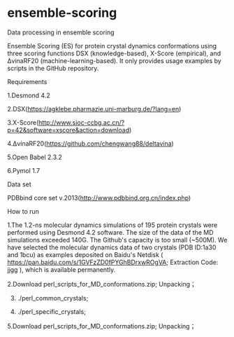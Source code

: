 # ensemble-scoring
Data processing in ensemble scoring

Ensemble Scoring (ES) for protein crystal dynamics conformations using three scoring functions DSX (knowledge-based), X-Score (empirical), and ΔvinaRF20 (machine-learning-based). It only provides usage examples by scripts in the GitHub repository.



Requirements

1.Desmond 4.2

2.DSX(https://agklebe.pharmazie.uni-marburg.de/?lang=en)

3.X-Score(http://www.sioc-ccbg.ac.cn/?p=42&software=xscore&action=download)

4.ΔvinaRF20(https://github.com/chengwang88/deltavina)

5.Open Babel 2.3.2

6.Pymol 1.7



Data set

PDBbind core set v.2013(http://www.pdbbind.org.cn/index.php)



How to run

1.The 1.2-ns molecular dynamics simulations of 195 protein crystals were performed using Desmond 4.2 software. The size of the data of the MD simulations exceeded 140G. The Github's capacity is too small (~500M). We have selected the molecular dynamics data of two crystals (PDB ID:1a30 and 1bcu) as examples deposited on Baidu's Netdisk ( https://pan.baidu.com/s/1GVFzZD0fPYGhBDrxwROgVA; Extraction Code: jjgg ), which is available permanently.

2.Download perl_scripts_for_MD_conformations.zip; Unpacking；

3.  ./perl_common_crystals;

4.  ./perl_specific_crystals;

5.Download perl_scripts_for_MD_conformations.zip; Unpacking； 


